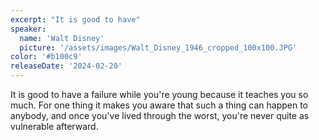 ```yaml
---
excerpt: "It is good to have"
speaker:
  name: 'Walt Disney'
  picture: '/assets/images/Walt_Disney_1946_cropped_100x100.JPG'
color: '#b100c9'
releaseDate: '2024-02-20'
---
```

It is good to have a failure while you're young because it teaches you so much. For one thing it makes you aware that such a thing can happen to anybody, and once you've lived through the worst, you're never quite as vulnerable afterward.